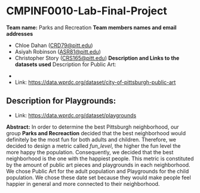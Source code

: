 # CMPINF0010-Lab-Final-Project

**Team name:** Parks and Recreation
**Team members names and email addresses** 
* Chloe Dahan (CRD79@pitt.edu)
* Asiyah Robinson (ASR81@pitt.edu)
* Christopher Story (CRS165@pitt.edu) 
**Description and Links to the datasets used**
Description for Public Art: 
- 
- Link: https://data.wprdc.org/dataset/city-of-pittsburgh-public-art

Description for Playgrounds:
- 
- Link: https://data.wprdc.org/dataset/playgrounds

**Abstract:** In order to determine the best Pittsburgh neighborhood, our group **Parks and Recreaction** decided that the best neighborhood would definitely be the most fun for both adults and children. Therefore, we decided to design a metric called *fun_level*, the higher the fun level the more happy the population. Consequently, we decided that the best neighborhood is the one with the happiest people. This metric is constituted by the amount of public art pieces and playgrounds in each neighborhood. We chose Public Art for the adult population and Playgrounds for the child population. We chose these date set because they would make people feel happier in general and more connected to their neighborhood.

